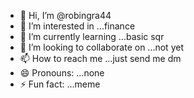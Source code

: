 - 👋 Hi, I’m @robingra44
- 👀 I’m interested in ...finance 
- 🌱 I’m currently learning ...basic sqr
- 💞️ I’m looking to collaborate on ...not yet
- 📫 How to reach me ...just send me dm
- 😄 Pronouns: ...none
- ⚡ Fun fact: ...meme

<!---
robingra44/robingra44 is a ✨ special ✨ repository because its `README.md` (this file) appears on your GitHub profile.
You can click the Preview link to take a look at your changes.
--->

